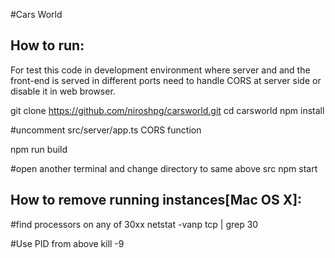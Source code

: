 #Cars World

How to run:
----------
For test this code in development environment where server and and the front-end
is served in different ports need to handle CORS at server side or disable it in
web browser.

git clone https://github.com/niroshpg/carsworld.git
cd carsworld
npm install

#uncomment src/server/app.ts CORS function

npm run build

#open another terminal and change directory to same above src
npm start


How to remove running instances[Mac OS X]:
------------------------------------------
#find processors on any of 30xx
netstat -vanp tcp | grep 30

#Use PID  from above
kill -9 <PID>
